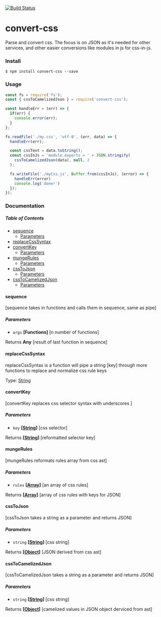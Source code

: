 [![Build Status](https://travis-ci.org/DavideDaniel/convert-css.svg?branch=master)](https://travis-ci.org/DavideDaniel/convert-css)

# convert-css

Parse and convert css. The focus is on JSON as it's needed for other services, and other easier conversions like modules in js for css-in-js.

### Install

`$ npm install convert-css --save`

### Usage

```javascript
const fs = require('fs');
const { cssToCamelizedJson } = require('convert-css');

const handleErr = (err) => {
  if(err) {
    console.error(err);
  }
};

fs.readFile('./my.css', 'utf-8', (err, data) => {
  handleErr(err);

  const cssText = data.toString();
  const cssInJs = 'module.exports = ' + JSON.stringify(
    cssToCamelizedJson(data), null, 2
  );

  fs.writeFile('./myCss.js', Buffer.from(cssInJs), (error) => {
    handleErr(error)
    console.log('done!')
  });
});
```

### Documentation

<!-- Generated by documentation.js. Update this documentation by updating the source code. -->

##### Table of Contents

-   [sequence](#sequence)
    -   [Parameters](#parameters)
-   [replaceCssSyntax](#replacecsssyntax)
-   [convertKey](#convertkey)
    -   [Parameters](#parameters-1)
-   [mungeRules](#mungerules)
    -   [Parameters](#parameters-2)
-   [cssToJson](#csstojson)
    -   [Parameters](#parameters-3)
-   [cssToCamelizedJson](#csstocamelizedjson)
    -   [Parameters](#parameters-4)

#### sequence

[sequence takes in functions and calls them in sequence, same as pipe]

##### Parameters

-   `args` **\[Functions]** [n number of functions]

Returns **Any** [result of last function in sequence]

#### replaceCssSyntax

replaceCssSyntax is a function will pipe a string [key] through more functions to replace and normalize css rule keys

Type: [String](https://developer.mozilla.org/docs/Web/JavaScript/Reference/Global_Objects/String)

#### convertKey

[convertKey replaces css selector syntax with underscores ]

##### Parameters

-   `key` **\[[String](https://developer.mozilla.org/docs/Web/JavaScript/Reference/Global_Objects/String)]** [css selector]

Returns **\[[String](https://developer.mozilla.org/docs/Web/JavaScript/Reference/Global_Objects/String)]** [reformatted selector key]

#### mungeRules

[mungeRules reformats rules array from css ast]

##### Parameters

-   `rules` **\[[Array](https://developer.mozilla.org/docs/Web/JavaScript/Reference/Global_Objects/Array)]** [an array of css rules]

Returns **\[[Array](https://developer.mozilla.org/docs/Web/JavaScript/Reference/Global_Objects/Array)]** [array of css rules with keys for JSON]

#### cssToJson

[cssToJson takes a string as a parameter and returns JSON]

##### Parameters

-   `string` **\[[String](https://developer.mozilla.org/docs/Web/JavaScript/Reference/Global_Objects/String)]** [css string]

Returns **\[[Object](https://developer.mozilla.org/docs/Web/JavaScript/Reference/Global_Objects/Object)]** [JSON derived from css ast]

#### cssToCamelizedJson

[cssToCamelizedJson takes a string as a parameter and returns JSON]

##### Parameters

-   `string` **\[[String](https://developer.mozilla.org/docs/Web/JavaScript/Reference/Global_Objects/String)]** [css string]

Returns **\[[Object](https://developer.mozilla.org/docs/Web/JavaScript/Reference/Global_Objects/Object)]** [camelized values in JSON object derviced from ast]
